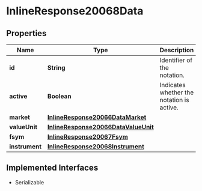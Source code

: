 

# InlineResponse20068Data


## Properties

Name | Type | Description | Notes
------------ | ------------- | ------------- | -------------
**id** | **String** | Identifier of the notation. |  [optional]
**active** | **Boolean** | Indicates whether the notation is active. |  [optional]
**market** | [**InlineResponse20066DataMarket**](InlineResponse20066DataMarket.md) |  |  [optional]
**valueUnit** | [**InlineResponse20066DataValueUnit**](InlineResponse20066DataValueUnit.md) |  |  [optional]
**fsym** | [**InlineResponse20067Fsym**](InlineResponse20067Fsym.md) |  |  [optional]
**instrument** | [**InlineResponse20068Instrument**](InlineResponse20068Instrument.md) |  |  [optional]


## Implemented Interfaces

* Serializable


